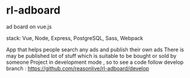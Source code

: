 # rl-adboard
ad board on vue.js

stack: Vue, Node, Express, PostgreSQL, Sass, Webpack

App that helps people search any ads and publish their own ads
There is may be published lot of stuff which is suitable to be bought or sold by someone
Project in development mode , so to see a code follow develop branch : https://github.com/reasonlive/rl-adboard/develop
